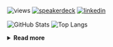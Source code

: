 ![views](https://komarev.com/ghpvc/?username=chck&color=blueviolet)
[![speakerdeck](https://img.shields.io/badge/Speaker_Deck-chck-8a2be2?style=flat-square&logo=speaker-deck)](https://speakerdeck.com/chck)
[![linkedin](https://img.shields.io/badge/LinkedIn-chck-8a2be2?style=flat-square&logo=linkedin)](https://www.linkedin.com/in/chck/)

<p align="left"> 
  <img alt="GitHub Stats" align="center" height="150" src="https://github-readme-stats-nine-umber-51.vercel.app/api?username=chck&count_private=true&show_icons=true&hide_title=true&theme=buefy" />
  <img alt="Top Langs" align="center" height="150" src="https://github-readme-stats-nine-umber-51.vercel.app/api/top-langs/?username=chck&layout=compact&count_private=true&show_icons=true&hide_title=true&theme=buefy" />
</p>

<details>
  <summary><b>Read more</b></summary>
  <br>

  <!--START_SECTION:waka-->
**🐱 My GitHub Data** 

> 📦 82.6 kB Used in GitHub's Storage 
 > 
> 🏆 482 Contributions in the Year 2024
 > 
> 💼 Opted to Hire
 > 
> 📜 133 Public Repositories 
 > 
> 🔑 22 Private Repositories 
 > 
**I'm a Night 🦉** 

```text
🌞 Morning                862 commits         ███░░░░░░░░░░░░░░░░░░░░░░   13.21 % 
🌆 Daytime                2090 commits        ████████░░░░░░░░░░░░░░░░░   32.02 % 
🌃 Evening                1912 commits        ███████░░░░░░░░░░░░░░░░░░   29.29 % 
🌙 Night                  1663 commits        ██████░░░░░░░░░░░░░░░░░░░   25.48 % 
```
📅 **I'm Most Productive on Thursday** 

```text
Monday                   1292 commits        █████░░░░░░░░░░░░░░░░░░░░   19.79 % 
Tuesday                  1000 commits        ████░░░░░░░░░░░░░░░░░░░░░   15.32 % 
Wednesday                1078 commits        ████░░░░░░░░░░░░░░░░░░░░░   16.52 % 
Thursday                 1556 commits        ██████░░░░░░░░░░░░░░░░░░░   23.84 % 
Friday                   655 commits         ███░░░░░░░░░░░░░░░░░░░░░░   10.04 % 
Saturday                 381 commits         █░░░░░░░░░░░░░░░░░░░░░░░░   05.84 % 
Sunday                   565 commits         ██░░░░░░░░░░░░░░░░░░░░░░░   08.66 % 
```


📊 **This Week I Spent My Time On** 

```text
💬 Programming Languages: 
Markdown                 4 hrs 39 mins       ████████████░░░░░░░░░░░░░   46.27 % 
YAML                     2 hrs               █████░░░░░░░░░░░░░░░░░░░░   20.02 % 
Rust                     1 hr 14 mins        ███░░░░░░░░░░░░░░░░░░░░░░   12.40 % 
Terraform                55 mins             ██░░░░░░░░░░░░░░░░░░░░░░░   09.22 % 
TOML                     17 mins             █░░░░░░░░░░░░░░░░░░░░░░░░   02.94 % 

🔥 Editors: 
Neovim                   8 hrs 18 mins       █████████████████████░░░░   82.60 % 
RustRover                1 hr 45 mins        ████░░░░░░░░░░░░░░░░░░░░░   17.40 % 
```

**I Mostly Code in Python** 

```text
Python                   45 repos            █████████░░░░░░░░░░░░░░░░   34.88 % 
Jupyter Notebook         19 repos            ████░░░░░░░░░░░░░░░░░░░░░   14.73 % 
Rust                     7 repos             █░░░░░░░░░░░░░░░░░░░░░░░░   05.43 % 
TypeScript               4 repos             █░░░░░░░░░░░░░░░░░░░░░░░░   03.10 % 
Astro                    1 repo              ░░░░░░░░░░░░░░░░░░░░░░░░░   00.78 % 
```



**Timeline**

![Lines of Code chart](https://raw.githubusercontent.com/chck/chck/main/assets/bar_graph.png)


 Last Updated on 2024-08-05 01:43 UTC
<!--END_SECTION:waka-->
</details>

